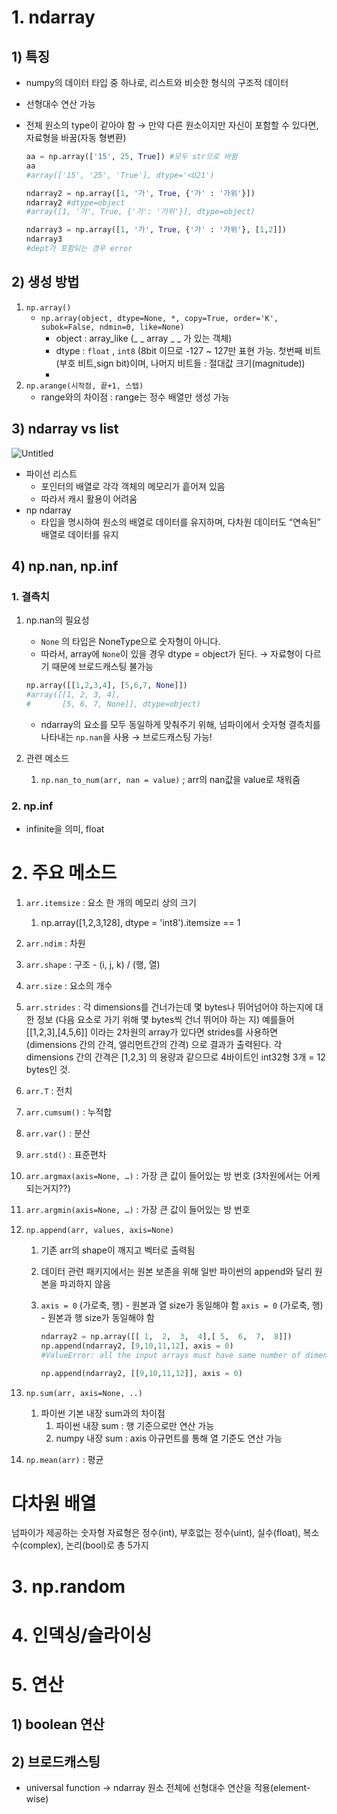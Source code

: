 
# 1. ndarray

## 1) 특징

- numpy의 데이터 타입 중 하나로, 리스트와 비슷한 형식의 구조적 데이터
- 선형대수 연산 가능
- 전체 원소의 type이 같아야 함 → 만약 다른 원소이지만 자신이 포함할 수 있다면, 자료형을 바꿈(자동 형변환)
    
    ```python
    aa = np.array(['15', 25, True]) #모두 str으로 바뀜
    aa
    #array(['15', '25', 'True'], dtype='<U21')
    ```
    
    ```python
    ndarray2 = np.array([1, '가', True, {'가' : '가위'}])
    ndarray2 #dtype=object
    #array([1, '가', True, {'가': '가위'}], dtype=object)
    ```
    
    ```python
    ndarray3 = np.array([1, '가', True, {'가' : '가위'}, [1,2]])
    ndarray3
    #dept가 포함되는 경우 error
    ```
    

## 2) 생성 방법

1. `np.array()` 
    - `np.array(object, dtype=None, *, copy=True, order='K', subok=False, ndmin=0, like=None)`
        - object : array_like (_ _ array _ _ 가 있는 객체)
        - dtype : `float` , `int8` (8bit 이므로 -127 ~ 127만 표현 가능. 첫번째 비트(부호 비트,sign bit)이며, 나머지 비트들 : 절대값 크기(magnitude))
        - 
2. `np.arange(시작점, 끝+1, 스텝)`
    - range와의 차이점 : range는 정수 배열만 생성 가능

## 3) ndarray vs list

![Untitled](240717%20-%20numpy%20beea389f51ee41d7be7d84a5374ef291/Untitled%202.png)

- 파이선 리스트
    - 포인터의 배열로 각각 객체의 메모리가 흩어져 있음
    - 따라서 캐시 활용이 어려움
- np ndarray
    - 타입을 명시하여 원소의 배열로 데이터를 유지하며, 다차원 데이터도 “연속된” 배열로 데이터를 유지

## 4) np.nan, np.inf

### 1. 결측치

1. np.nan의 필요성
    - `None` 의 타입은 NoneType으로 숫자형이 아니다.
    - 따라서, array에 `None`이 있을 경우 dtype = object가 된다. → 자료형이 다르기 때문에 브로드캐스팅 불가능
    
    ```python
    np.array([[1,2,3,4], [5,6,7, None]])
    #array([[1, 2, 3, 4],
    #       [5, 6, 7, None]], dtype=object)
    ```
    
    - ndarray의 요소를 모두 동일하게 맞춰주기 위해, 넘파이에서 숫자형 결측치를 나타내는 `np.nan`을 사용 → 브로드캐스팅 가능!
2. 관련 메소드
    1. `np.nan_to_num(arr, nan = value)` ; arr의 nan값을 value로 채워줌

### 2. np.inf

- infinite을 의미, float

# 2. 주요 메소드

1. `arr.itemsize` : 요소 한 개의 메모리 상의 크기
    1. np.array([1,2,3,128], dtype = 'int8').itemsize == 1
2. `arr.ndim` : 차원
3. `arr.shape` : 구조 - (i, j, k) / (행, 열)
4. `arr.size` : 요소의 개수
5. `arr.strides` : 각 dimensions를 건너가는데 몇 bytes나 뛰어넘어야 하는지에 대한 정보 (다음 요소로 가기 위해 몇 bytes씩 건너 뛰어야 하는 지)
예를들어 [[1,2,3],[4,5,6]] 이라는 2차원의 array가 있다면 strides를 사용하면 (dimensions 간의 간격, 앨리먼트간의 간격) 으로 결과가 출력된다. 각 dimensions 간의 간격은 [1,2,3] 의 용량과 같으므로 4바이트인 int32형 3개 = 12 bytes인 것.
6. `arr.T`  :  전치
7. `arr.cumsum()` :  누적합
8. `arr.var()` : 분산
9. `arr.std()` : 표준편차
10. `arr.argmax(axis=None, …)` : 가장 큰 값이 들어있는 방 번호 (3차원에서는 어케되는거지??)
11. `arr.argmin(axis=None, …)` : 가장 큰 값이 들어있는 방 번호
12. `np.append(arr, values, axis=None)`
    1. 기존 arr의 shape이 깨지고 벡터로 출력됨
    2. 데이터 관련 패키지에서는 원본 보존을 위해 일반 파이썬의 append와 달리 원본을 파괴하지 않음
    3. `axis = 0` (가로축, 행) - 원본과 열 size가 동일해야 함
    `axis = 0` (가로축, 행) - 원본과 행 size가 동일해야 함
        
        ```python
        ndarray2 = np.array([[ 1,  2,  3,  4],[ 5,  6,  7,  8]])
        np.append(ndarray2, [9,10,11,12], axis = 0)
        #ValueError: all the input arrays must have same number of dimensions
        
        np.append(ndarray2, [[9,10,11,12]], axis = 0)
        ```
        
13. `np.sum(arr, axis=None, ..)`
    1. 파이썬 기본 내장 sum과의 차이점
        1. 파이썬 내장 sum :  행 기준으로만 연산 가능
        2. numpy 내장 sum : axis 아규먼트를 통해 열 기준도 연산 가능
14. `np.mean(arr)` : 평균

# 다차원 배열

넘파이가 제공하는 숫자형 자료형은 정수(int), 부호없는 정수(uint), 실수(float), 복소수(complex), 논리(bool)로 총 5가지

# 3. np.random

# 4. 인덱싱/슬라이싱

# 5. 연산

## 1) boolean 연산

## 2) 브로드캐스팅

- universal function → ndarray 원소 전체에 선형대수 연산을 적용(element-wise)
